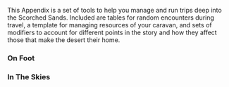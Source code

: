 This Appendix is a set of tools to help you manage and run trips deep into the Scorched Sands. Included are tables for random encounters during travel, a template for managing resources of your caravan, and sets of modifiers to account for different points in the story and how they affect those that make the desert their home.

### On  Foot


### In The Skies

